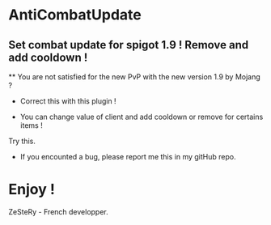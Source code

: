 # AntiCombatUpdate

## Set combat update for spigot 1.9 ! Remove and add cooldown !

** You are not satisfied for the new PvP with the new version 1.9 by Mojang ?

* Correct this with this plugin !

* You can change value of client and add cooldown or remove for certains items !

Try this.

* If you encounted a bug, please report me this in my gitHub repo.

# Enjoy !

ZeSteRy - French developper.

